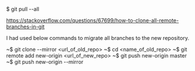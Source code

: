 $ git pull --all


https://stackoverflow.com/questions/67699/how-to-clone-all-remote-branches-in-git


I had used below commands to migrate all branches to the new repository.

~$ git clone --mirror <url_of_old_repo>
~$ cd <name_of_old_repo>
~$ git remote add new-origin <url_of_new_repo>
~$ git push new-origin master
~$ git push new-origin --mirror

